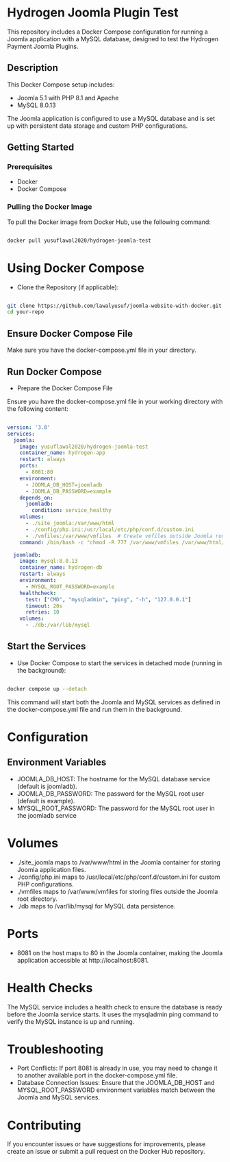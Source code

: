 # Hydrogen Joomla Plugin Test

This repository includes a Docker Compose configuration for running a Joomla application with a MySQL database, designed to test the Hydrogen Payment Joomla Plugins.

## Description

This Docker Compose setup includes:

- Joomla 5.1 with PHP 8.1 and Apache
- MySQL 8.0.13

The Joomla application is configured to use a MySQL database and is set up with persistent data storage and custom PHP configurations.

## Getting Started

### Prerequisites

- Docker
- Docker Compose

### Pulling the Docker Image

To pull the Docker image from Docker Hub, use the following command:

```bash

docker pull yusuflawal2020/hydrogen-joomla-test

```

# Using Docker Compose

- Clone the Repository (if applicable):

```bash

git clone https://github.com/lawalyusuf/joomla-website-with-docker.git
cd your-repo

```

## Ensure Docker Compose File

Make sure you have the docker-compose.yml file in your directory.
<!-- Ensure you have the docker-compose.yml file in your working directory with the following content: -->

## Run Docker Compose

- Prepare the Docker Compose File

Ensure you have the docker-compose.yml file in your working directory with the following content:

```yaml

version: '3.8'
services:
  joomla:
    image: yusuflawal2020/hydrogen-joomla-test
    container_name: hydrogen-app
    restart: always
    ports:
      - 8081:80
    environment:
      - JOOMLA_DB_HOST=joomladb
      - JOOMLA_DB_PASSWORD=example
    depends_on:
      joomladb:
        condition: service_healthy
    volumes:
      - ./site_joomla:/var/www/html
      - ./config/php.ini:/usr/local/etc/php/conf.d/custom.ini
      - ./vmfiles:/var/www/vmfiles  # Create vmfiles outside Joomla root
    command: /bin/bash -c "chmod -R 777 /var/www/vmfiles /var/www/html/images/virtuemart /var/www/html/cache /var/www/html/administrator/logs /var/www/html/tmp && apache2-foreground"

  joomladb:
    image: mysql:8.0.13
    container_name: hydrogen-db
    restart: always
    environment:
      - MYSQL_ROOT_PASSWORD=example
    healthcheck:
      test: ["CMD", "mysqladmin", "ping", "-h", "127.0.0.1"]
      timeout: 20s
      retries: 10
    volumes:
      - ./db:/var/lib/mysql

```

## Start the Services

- Use Docker Compose to start the services in detached mode (running in the background):

```bash

docker compose up --detach

```

This command will start both the Joomla and MySQL services as defined in the docker-compose.yml file and run them in the background.

# Configuration

## Environment Variables

- JOOMLA_DB_HOST: The hostname for the MySQL database service (default is joomladb).
- JOOMLA_DB_PASSWORD: The password for the MySQL root user (default is example).
- MYSQL_ROOT_PASSWORD: The password for the MySQL root user in the joomladb service

# Volumes

- ./site_joomla maps to /var/www/html in the Joomla container for storing Joomla application files.
- ./config/php.ini maps to /usr/local/etc/php/conf.d/custom.ini for custom PHP configurations.
- ./vmfiles maps to /var/www/vmfiles for storing files outside the Joomla root directory.
- ./db maps to /var/lib/mysql for MySQL data persistence.

# Ports

- 8081 on the host maps to 80 in the Joomla container, making the Joomla application accessible at http://localhost:8081.

# Health Checks

The MySQL service includes a health check to ensure the database is ready before the Joomla service starts. It uses the mysqladmin ping command to verify the MySQL instance is up and running.

# Troubleshooting

- Port Conflicts: If port 8081 is already in use, you may need to change it to another available port in the docker-compose.yml file.
- Database Connection Issues: Ensure that the JOOMLA_DB_HOST and MYSQL_ROOT_PASSWORD environment variables match between the Joomla and MySQL services.

# Contributing

If you encounter issues or have suggestions for improvements, please create an issue or submit a pull request on the Docker Hub repository.














